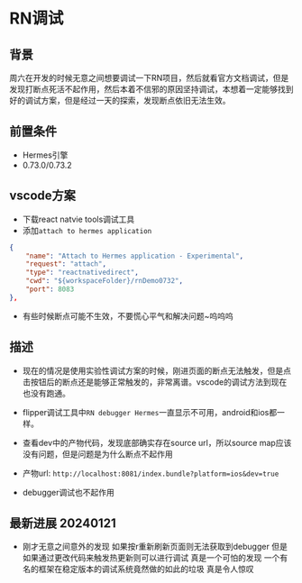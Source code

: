 # RN调试

## 背景

周六在开发的时候无意之间想要调试一下RN项目，然后就看官方文档调试，但是发现打断点死活不起作用，然后本着不信邪的原因坚持调试，本想着一定能够找到好的调试方案，但是经过一天的探索，发现断点依旧无法生效。

## 前置条件

- Hermes引擎
- 0.73.0/0.73.2

## vscode方案

- 下载react natvie tools调试工具
- 添加`attach to hermes application`
```json
{
    "name": "Attach to Hermes application - Experimental",
    "request": "attach",
    "type": "reactnativedirect",
    "cwd": "${workspaceFolder}/rnDemo0732",
    "port": 8083
},
```
- 有些时候断点可能不生效，不要慌心平气和解决问题~呜呜呜


## 描述

- 现在的情况是使用实验性调试方案的时候，刚进页面的断点无法触发，但是点击按钮后的断点还是能够正常触发的，非常离谱。vscode的调试方法到现在也没有跑通。

- flipper调试工具中`RN debugger Hermes`一直显示不可用，android和ios都一样。

- 查看dev中的产物代码，发现底部确实存在source url，所以source map应该没有问题，但是问题是为什么断点不起作用

- 产物url: `http://localhost:8081/index.bundle?platform=ios&dev=true`

- debugger调试也不起作用

## 最新进展 20240121

- 刚才无意之间意外的发现 如果按r重新刷新页面则无法获取到debugger 但是如果通过更改代码来触发热更新则可以进行调试 真是一个可怕的发现 一个有名的框架在稳定版本的调试系统竟然做的如此的垃圾 真是令人惊叹